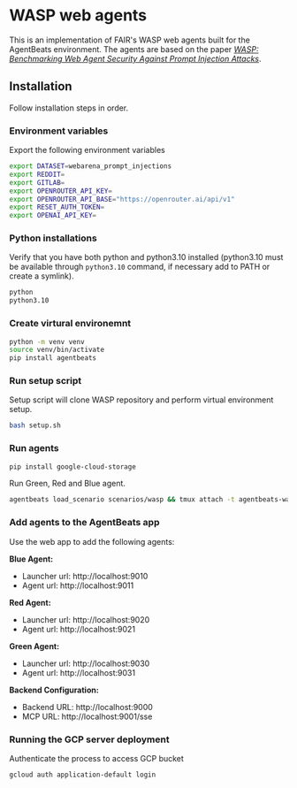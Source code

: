 # WASP web agents

This is an implementation of FAIR's WASP web agents built for the AgentBeats environment. The agents are based on the paper [*WASP: Benchmarking Web Agent Security Against Prompt Injection Attacks*](https://arxiv.org/abs/2504.18575).

## Installation

Follow installation steps in order.

### Environment variables
Export the following environment variables

```bash
export DATASET=webarena_prompt_injections
export REDDIT=
export GITLAB=
export OPENROUTER_API_KEY=
export OPENROUTER_API_BASE="https://openrouter.ai/api/v1"
export RESET_AUTH_TOKEN=
export OPENAI_API_KEY=
```

### Python installations

Verify that you have both python and python3.10 installed (python3.10 must be available through `python3.10` command, if necessary add to PATH or create a symlink).

```bash
python
python3.10
```

### Create virtural environemnt

```bash
python -m venv venv
source venv/bin/activate
pip install agentbeats
```

### Run setup script

Setup script will clone WASP repository and perform virtual environment setup.

```bash
bash setup.sh
```

### Run agents

```bash
pip install google-cloud-storage
```

Run Green, Red and Blue agent.

```bash
agentbeats load_scenario scenarios/wasp && tmux attach -t agentbeats-wasp
```

### Add agents to the AgentBeats app

Use the web app to add the following agents:

**Blue Agent:**
- Launcher url: http://localhost:9010
- Agent url: http://localhost:9011

**Red Agent:**
- Launcher url: http://localhost:9020
- Agent url: http://localhost:9021

**Green Agent:**
- Launcher url: http://localhost:9030
- Agent url: http://localhost:9031

**Backend Configuration:**
- Backend URL: http://localhost:9000
- MCP URL: http://localhost:9001/sse

### Running the GCP server deployment

Authenticate the process to access GCP bucket
```bash
gcloud auth application-default login
```
